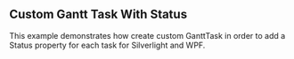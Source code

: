 ## Custom Gantt Task With Status
This example demonstrates how create custom GanttTask in order to add a Status property for each task for Silverlight and WPF.

[//]: <keywords:add>